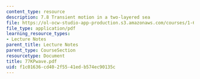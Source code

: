 ```yaml
---
content_type: resource
description: 7.8 Transient motion in a two-layered sea
file: https://ol-ocw-studio-app-production.s3.amazonaws.com/courses/1-63-advanced-fluid-dynamics-of-the-environment-fall-2002/f1c01636cd402f5541edb574ec90135c_77KPwave.pdf
file_type: application/pdf
learning_resource_types:
- Lecture Notes
parent_title: Lecture Notes
parent_type: CourseSection
resourcetype: Document
title: 77KPwave.pdf
uid: f1c01636-cd40-2f55-41ed-b574ec90135c
---
```

